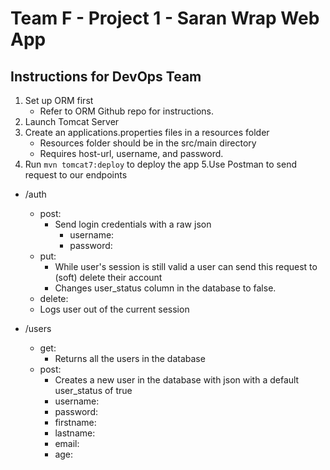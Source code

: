 # Team F - Project 1 - Saran Wrap Web App

## Instructions for DevOps Team
1. Set up ORM first
   - Refer to ORM Github repo for instructions.
2. Launch Tomcat Server
3. Create an applications.properties files in a resources folder
   - Resources folder should be in the src/main directory
   - Requires host-url, username, and password.
4. Run `mvn tomcat7:deploy` to deploy the app
5.Use Postman to send request to our endpoints
 - /auth
    - post:
      - Send login credentials with a raw json
        - username:
        - password:
    - put:
      - While user's session is still valid a user can send this request to (soft) delete their account
      - Changes user_status column in the database to false.  
    - delete:
     - Logs user out of the current session
    
 - /users
   - get:
     - Returns all the users in the database
   - post: 
     - Creates a new user in the database with json with a default user_status of true
      - username:
      - password:
      - firstname:
      - lastname:
      - email:
      - age:  
